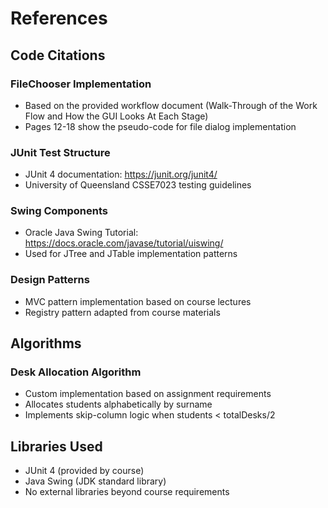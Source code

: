 # References

## Code Citations

### FileChooser Implementation
- Based on the provided workflow document (Walk-Through of the Work Flow and How the GUI Looks At Each Stage)
- Pages 12-18 show the pseudo-code for file dialog implementation

### JUnit Test Structure
- JUnit 4 documentation: https://junit.org/junit4/
- University of Queensland CSSE7023 testing guidelines

### Swing Components
- Oracle Java Swing Tutorial: https://docs.oracle.com/javase/tutorial/uiswing/
- Used for JTree and JTable implementation patterns

### Design Patterns
- MVC pattern implementation based on course lectures
- Registry pattern adapted from course materials

## Algorithms

### Desk Allocation Algorithm
- Custom implementation based on assignment requirements
- Allocates students alphabetically by surname
- Implements skip-column logic when students < totalDesks/2

## Libraries Used
- JUnit 4 (provided by course)
- Java Swing (JDK standard library)
- No external libraries beyond course requirements